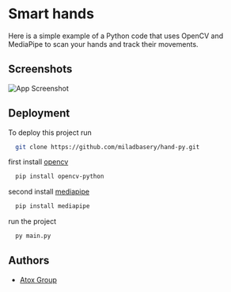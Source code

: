 
# Smart hands

Here is a simple example of a Python code that uses OpenCV and MediaPipe to scan your hands and track their movements. 


## Screenshots

![App Screenshot]([https://freeimage.host/i/3Otq8c7](https://i.postimg.cc/8ctPTV0T/Picsart-25-05-07-15-12-47-454.jpg))


## Deployment

To deploy this project run

```bash
  git clone https://github.com/miladbasery/hand-py.git
```
first install [opencv](https://opencv.org/)
```bash
  pip install opencv-python
```
second install [mediapipe](https://developers.google.com/mediapipe/)
```bash
  pip install mediapipe
```
run the project
```bash
  py main.py
```


## Authors

- [Atox Group](http://t.me/channelATOX)

